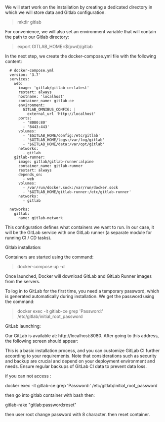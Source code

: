 

We will start work on the installation by creating a dedicated directory in which we will store data and Gitlab configuration.

> mkdir gitlab


For convenience, we will also set an environment variable that will contain the path to our Gitlab directory:

> export GITLAB_HOME=$(pwd)/gitlab


In the next step, we create the docker-compose.yml file with the following content:

      
      # docker-compose.yml
      version: '3.7'
      services:
        web:
          image: 'gitlab/gitlab-ce:latest'
          restart: always
          hostname: 'localhost'
          container_name: gitlab-ce
          environment:
            GITLAB_OMNIBUS_CONFIG: |
              external_url 'http://localhost'
          ports:
            - '8080:80'
            - '8443:443'
          volumes:
            - '$GITLAB_HOME/config:/etc/gitlab'
            - '$GITLAB_HOME/logs:/var/log/gitlab'
            - '$GITLAB_HOME/data:/var/opt/gitlab'
          networks:
            - gitlab
        gitlab-runner:
          image: gitlab/gitlab-runner:alpine
          container_name: gitlab-runner    
          restart: always
          depends_on:
            - web
          volumes:
            - /var/run/docker.sock:/var/run/docker.sock
            - '$GITLAB_HOME/gitlab-runner:/etc/gitlab-runner'
          networks:
            - gitlab
      
      networks:
        gitlab:
          name: gitlab-network
          


This configuration defines what containers we want to run. In our case, it will be the GitLab service with one GitLab runner (a separate module for running CI / CD tasks).


Gitlab installation:


Containers are started using the command:

> docker-compose up -d


Once launched, Docker will download GitLab and GitLab Runner images from the servers. 


To log in to GitLab for the first time, you need a temporary password, which is generated automatically during installation. We get the password using the command:

> docker exec -it gitlab-ce grep 'Password:' /etc/gitlab/initial_root_password


GitLab launching:


Our GitLab is available at: http://localhost:8080. After going to this address, the following screen should appear:

This is a basic installation process, and you can customize GitLab CI further according to your requirements. Note that considerations such as security and backup are crucial and depend on your deployment environment and needs. Ensure regular backups of GitLab CI data to prevent data loss.



if you can not access :

docker exec -it gitlab-ce grep 'Password:' /etc/gitlab/initial_root_password


then go into gitlab container with bash then:

gitlab-rake "gitlab:password:reset"


then user root change password with 8 character. then reset container.


